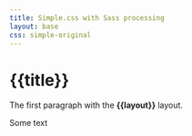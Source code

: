 ```yaml
---
title: Simple.css with Sass processing
layout: base
css: simple-original
---
```

# {{title}}
The first paragraph with the **{{layout}}** layout.

Some text